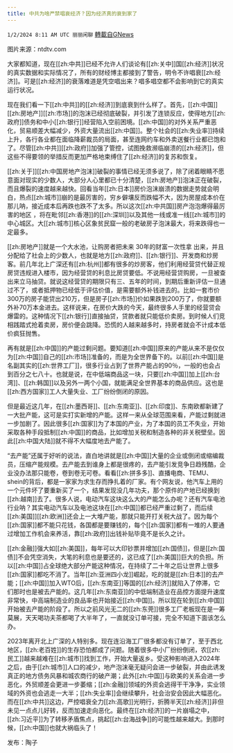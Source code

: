 ```yaml
---
title: 中共为啥严禁唱衰经济？因为经济真的衰到家了
---
```

`1/2/2024 8:11 AM UTC 丽丽闲聊` [轉載自GNews](https://gnews.org/articles/2174989)

图片来源：ntdtv.com

大家都知道，现在[[zh:中共]]已经不允许人们谈论有[[zh:关中]]国[[zh:经济]]状况的真实数据和实际情况了，所有的财经博主都接到了警告，明令不许唱衰[[zh:经济]]。可是[[zh:经济]]的衰落难道是凭空唱出来？唱多唱空都不会影响到它的真实运行状况。

现在我们看一下[[zh:中共]]的[[zh:经济]]到底衰到什么样了。首先，[[zh:中国]][[zh:房地产]][[zh:市场]]的泡沫已经彻底破裂，并引发了连锁反应，使得地方[[zh:政府]]债务和中小[[zh:银行]]经营陷入空前困境。[[zh:中国]]的对外关系严重恶化，贸易顺差大幅减少，外资大量流出[[zh:中国]]。整个社会的[[zh:失业率]]持续上升，各行各业都在面临降薪裁员的局面，甚至连网约车和外卖送餐行业都已饱和了。尽管[[zh:中共]][[zh:政府]]加强了管控，试图挽救濒临崩溃的[[zh:经济]]，但这些不得要领的举措反而更加严格地束缚住了[[zh:经济]]的复苏和恢复。

[[zh:关于]][[zh:中国房地产泡沫]]破裂的事情已经无须多说了，除了闭着眼睛不愿意面对现实的少数人，大部分人心里都已十分清楚，[[zh:房地产]]泡沫正在破裂，而且爆裂的速度越来越快。回看当年[[zh:日本]]房价泡沫崩溃的数据走势就会明白，热点[[zh:城市]]崩的是最厉害的，穷乡僻壤反而跌幅不大，因为房屋成本价在那儿呐，接近成本后再跌也跌不了太多。所以这次[[zh:中共国]]房产泡泡爆得最厉害的地区 ，将在毗邻[[zh:香港]]的[[zh:深圳]]以及其他一线或准一线[[zh:城市]]的中心城区。大[[zh:城市]]核心区象贫民窟一般的老破房子泡沫最大，将来跌得也一定最多。

[[zh:房地产]]就是一个大水池，让购房者把未来 30年的财富一次性拿 出来，并且分配给了社会上的少数人，也就是地方[[zh:政府]]、[[zh:银行]]、开发商和炒房客。前几年北上广深还有[[zh:杭州]]都有很多的炒房客，他们利用经营贷代替正规房贷违规进入楼市，因为经营贷的利息比房贷要低。不说用经营贷购房，一旦被查出来立马抽贷。就说这经营贷的期限只有三、五年的时间，到期后重新评估一旦通过不了，或者抵押物已经低于评估价值，是需要额外补钱进去的。比如一套市价300万的房子能贷出210万，但是房子[[zh:市场]]价如果跌到200万了，你就要额外补70万本金进去。这样说来，在房价大跌的今天，最终很多人手里的经营贷会爆雷的。这种情况下[[zh:银行]]直接抽贷，贷款者就只能低价卖房。到时候人们竞相践踏式抢着卖房，房价便会跳降。恐慌的人越来越多时，持房者就会不计成本低价疯狂抛售。

再有就是[[zh:中国]]的产能过剩问题。要知道[[zh:中国]]原来的产能从来不是仅仅为[[zh:中国]]自己的[[zh:市场]]准备的，而是为全世界备下的。以前[[zh:中国]]是名副其实的[[zh:世界工厂]]，很多行业占到了世界产能占的90％，一般的也会占到百分之七八十。也就是说，在中低端商品这一块，只要[[zh:中国]]加上[[zh:台湾]]、[[zh:韩国]]以及另外一两个小国，就能满足全世界基本的商品供应。这也是[[zh:西方国家]]工人大量失业、工厂纷纷倒闭的原因。

但是最近这几年，在[[zh:墨西哥]]、[[zh:东南亚]]、[[zh:印度]]、东南欧都新建了一大批产能，这可是实打实新增的产能。这样一来从全球范围来看，产能过剩就进一步加剧了。因此很多[[zh:国家]]为了本国的产业，为了本国的员工不失业，开始采取各种手段抵制[[zh:中国]]的商品，比如增加关税和制造各种的非关税壁垒。因此[[zh:中国大陆]]就不得不大幅度地去产能了。

“去产能”还属于好听的说法，直白地讲就是[[zh:中国]]大量的企业或倒闭或缩编裁员，压缩产能规模。去产能去到谁身上都是很疼的，去产能引发竞争日趋残酷，企业没办法那只能卷，卷到卷无可卷。看看[[zh:拼多多]]、直播电商、TEMU、shein的背后，都是一家家为求生存而挣扎着的厂家。有个网友说，他汽车上用的一个元件坏了要重新买了一个，结果发现没几年功夫，那个原件的产地已经换到[[zh:越南]]去了。很多人说，电动汽车这块这么大的产能怎么办呢？还有汽车电池行业呐？其实电动汽车以及电池这块在[[zh:中国]]都已经严重过剩了，而后续[[zh:美国]][[zh:欧洲]]还会上一大堆产能，那就只能开打关税大战了。因为每个[[zh:国家]]都不能只花钱，各国都是要赚钱的，每个[[zh:国家]]都有一堆的人要通过增加工作机会来养活，靠[[zh:政府]]出钱补贴毕竟不是长久之计。

[[zh:金融]]强大如[[zh:美国]]，每年可以大印钞票并增加[[zh:国债]]，但是[[zh:国债]]不会凭空消失，大笔的利息也是要还的，这已成了[[zh:美国]]巨大的负担。所以[[zh:中国]]占全球绝大部分产能这种情况，在持续了二十年之后让世界上很多[[zh:国家]]都吃不消了。当年[[zh:亚洲四小龙]]崛起，吃的就是[[zh:日本]]的去产能；[[zh:中国]]加入WTO后，[[zh:东南亚]]等国的[[zh:经济]]就陷入了停滞，它们那时也是被去产能的。这几年[[zh:东南亚]]的中低端制造业在品控方面提升速度非常快，中高端制造业的良品率也开始接近[[zh:中国]]。所以现在轮到[[zh:中国]]开始被去产能的阶段了。所以之前风光无二的[[zh:东莞]]很多工厂老板现在是一筹莫展，天天喝功夫茶都喝了大半年了，一直就没订单可接，完全不知道下面该怎么办。

2023年离开北上广深的人特别多。现在连沿海工厂很多都没有订单了，至于西北地区，[[zh:老百姓]]的生存恐怕都成了问题。随着很多中小厂纷纷倒闭，农[[zh:民工]]越来越难在[[zh:城市]]找到工作，开始大量返乡。受这种影响进入2024年之后，由于[[zh:城市]]人口的减少，地产泡沫毫无疑问会进一步破裂，并由此诱发真正的地方债务风暴和城农商行的破产潮；此外[[zh:中国]]与欧美的关系会进一步恶化，外贸顺差会更进一步萎缩；[[zh:金融]]领域的外资会逃得干干净净，实业领域的外资也会逃走一大半；[[zh:失业率]]会继续攀升，社会治安会因此大幅恶化。而在[[zh:中共]]这边，严控唱衰全力[[zh:高歌]]光明行，折腾半天[[zh:经济]]非但未见一点点儿好转，反而加速走向恶化。最终在[[zh:经济]]的一片崩塌之中，[[zh:习近平]]为了转移矛盾焦点，挑起[[zh:台海战争]]的可能性越来越大。到那时候，[[zh:中国]]也就大祸临头了！

发布：陶子

